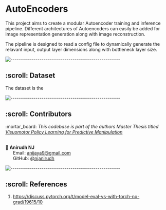 # AutoEncoders

This project aims to create a modular Autoencoder training and inference pipeline. Different architectures of Autoencoders can easily be added for image representation generation along with image reconstruction.

The pipeline is designed to read a config file to dynamically generate the relavant input, output layer dimensions along with bottleneck layer size.

![-----------------------------------------------------](https://raw.githubusercontent.com/andreasbm/readme/master/assets/lines/rainbow.png)
<!-- Dataset -->
<h2 id="Dataset"> :scroll: Dataset</h2>

The dataset is the 



![-----------------------------------------------------](https://raw.githubusercontent.com/andreasbm/readme/master/assets/lines/rainbow.png)

<!-- CONTRIBUTORS -->
<h2 id="contributors"> :scroll: Contributors</h2>

<p>
  :mortar_board: <i>This codebase is part of the authors Master Thesis titled <a href=https://www.researchgate.net/project/Visuomotor-Policy-Learning-for-Predictive-Manipulation> Visuomotor Policy Learning for Predictive Manipulation </a> </i> <br> <br>

  :boy: <b>Anirudh NJ</b> <br>
  &nbsp;&nbsp;&nbsp;&nbsp;&nbsp; Email: <a>anijaya9@gmail.com</a> <br>
  &nbsp;&nbsp;&nbsp;&nbsp;&nbsp; GitHub: <a href="https://github.com/njanirudh">@njanirudh</a> <br>
</p>


![-----------------------------------------------------](https://raw.githubusercontent.com/andreasbm/readme/master/assets/lines/rainbow.png)

<!-- REFERENCES -->
<h2 id="References"> :scroll: References</h2>

1. https://discuss.pytorch.org/t/model-eval-vs-with-torch-no-grad/19615/10

